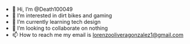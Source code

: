 - 👋 Hi, I’m @Death100049
- 👀 I’m interested in dirt bikes and gaming
- 🌱 I’m currently learning tech design 
- 💞️ I’m looking to collaborate on nothing
- 📫 How to reach me my email is lorenzooliveragonzalez1@gmail.com

<!---
Death100049/Death100049 is a ✨ special ✨ repository because its `README.md` (this file) appears on your GitHub profile.
You can click the Preview link to take a look at your changes.
--->
